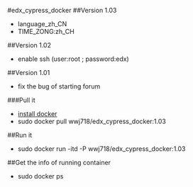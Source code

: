 #edx_cypress_docker
##Version 1.03
*  language_zh_CN
*  TIME_ZONG:zh_CH

##Version 1.02
*  enable ssh (user:root ; password:edx)

##Version 1.01
*  fix the bug of starting forum

###Pull it
*  [install docker](https://docs.docker.com/installation/)
*  sudo docker pull wwj718/edx_cypress_docker:1.03

##Run it
*  sudo docker run -itd -P wwj718/edx_cypress_docker:1.03

##Get the info of running container
*  sudo docker ps
